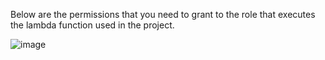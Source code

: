 Below are the permissions that you need to grant to the role that executes the lambda function used in the project.

![image](https://github.com/user-attachments/assets/b517f011-4914-4ef1-80f2-cb559bfcd7b7)

